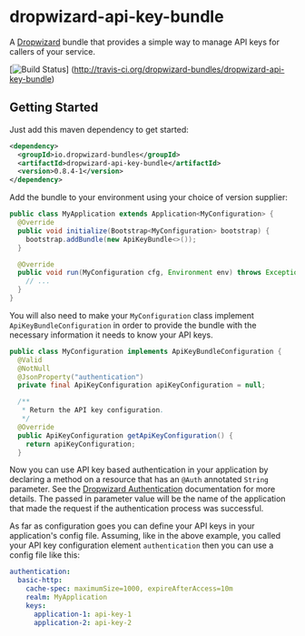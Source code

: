 # dropwizard-api-key-bundle

A [Dropwizard][dropwizard] bundle that provides a simple way to manage API keys for callers of
your service.

[![Build Status](https://secure.travis-ci.org/dropwizard-bundles/dropwizard-api-key-bundle.png?branch=master)]
(http://travis-ci.org/dropwizard-bundles/dropwizard-api-key-bundle)


## Getting Started

Just add this maven dependency to get started:

```xml
<dependency>
  <groupId>io.dropwizard-bundles</groupId>
  <artifactId>dropwizard-api-key-bundle</artifactId>
  <version>0.8.4-1</version>
</dependency>
```

Add the bundle to your environment using your choice of version supplier:

```java
public class MyApplication extends Application<MyConfiguration> {
  @Override
  public void initialize(Bootstrap<MyConfiguration> bootstrap) {
    bootstrap.addBundle(new ApiKeyBundle<>());
  }

  @Override
  public void run(MyConfiguration cfg, Environment env) throws Exception {
    // ...
  }
}
```

You will also need to make your `MyConfiguration` class implement `ApiKeyBundleConfiguration` in
order to provide the bundle with the necessary information it needs to know your API keys.

```java
public class MyConfiguration implements ApiKeyBundleConfiguration {
  @Valid
  @NotNull
  @JsonProperty("authentication")
  private final ApiKeyConfiguration apiKeyConfiguration = null;

  /**
   * Return the API key configuration.
   */
  @Override
  public ApiKeyConfiguration getApiKeyConfiguration() {
    return apiKeyConfiguration;
  }
```

Now you can use API key based authentication in your application by declaring a method on a resource
that has an `@Auth` annotated `String` parameter.  See the
[Dropwizard Authentication][authentication] documentation for more details.  The passed in parameter
value will be the name of the application that made the request if the authentication process was
successful.

As far as configuration goes you can define your API keys in your application's config file.
Assuming, like in the above example, you called your API key configuration element `authentication`
then you can use a config file like this:

```yaml
authentication:
  basic-http:
    cache-spec: maximumSize=1000, expireAfterAccess=10m
    realm: MyApplication
    keys:
      application-1: api-key-1
      application-2: api-key-2
```

[dropwizard]: http://dropwizard.io
[authentication]: http://www.dropwizard.io/manual/auth.html